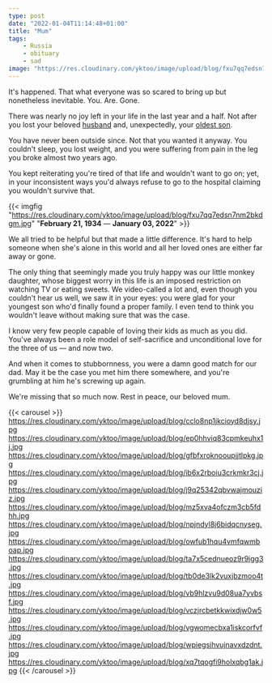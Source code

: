 ```yaml
---
type: post
date: "2022-01-04T11:14:48+01:00"
title: "Mum"
tags:
    - Russia
    - obituary
    - sad
image: "https://res.cloudinary.com/yktoo/image/upload/blog/fxu7qq7edsn7nm2bkdgm.jpg"
---
```


It's happened. That what everyone was so scared to bring up but nonetheless inevitable. You. Are. Gone.

There was nearly no joy left in your life in the last year and a half. Not after you lost your beloved [husband](0764) and, unexpectedly, your [oldest son](ru;0800).

You have never been outside since. Not that you wanted it anyway. You couldn't sleep, you lost weight, and you were suffering from pain in the leg you broke almost two years ago.

<!--more-->

You kept reiterating you're tired of that life and wouldn't want to go on; yet, in your inconsistent ways you'd always refuse to go to the hospital claiming you wouldn't survive that.

{{< imgfig "https://res.cloudinary.com/yktoo/image/upload/blog/fxu7qq7edsn7nm2bkdgm.jpg" "**February 21, 1934** — **January 03, 2022**" >}}

We all tried to be helpful but that made a little difference. It's hard to help someone when she's alone in this world and all her loved ones are either far away or gone.

The only thing that seemingly made you truly happy was our little monkey daughter, whose biggest worry in this life is an imposed restriction on watching TV or eating sweets. We video-called a lot and, even though you couldn't hear us well, we saw it in your eyes: you were glad for your youngest son who'd finally found a proper family. I even tend to think you wouldn't leave without making sure that was the case.

I know very few people capable of loving their kids as much as you did. You've always been a role model of self-sacrifice and unconditional love for the three of us — and now two.

And when it comes to stubbornness, you were a damn good match for our dad. May it be the case you met him there somewhere, and you're grumbling at him he's screwing up again.

We're missing that so much now. Rest in peace, our beloved mum.

{{< carousel >}}
https://res.cloudinary.com/yktoo/image/upload/blog/cclo8np1jkcioyd8djsy.jpg
https://res.cloudinary.com/yktoo/image/upload/blog/ep0hhviq83cpmkeuhx1j.jpg
https://res.cloudinary.com/yktoo/image/upload/blog/gfbfxroknooupjjtlpkg.jpg
https://res.cloudinary.com/yktoo/image/upload/blog/ib6x2rboiu3crkmkr3cj.jpg
https://res.cloudinary.com/yktoo/image/upload/blog/j9q25342qbvwajmouziz.jpg
https://res.cloudinary.com/yktoo/image/upload/blog/mz5xva4ofczm3cb5fdhh.jpg
https://res.cloudinary.com/yktoo/image/upload/blog/npjndyl8j6bidqcnyseg.jpg
https://res.cloudinary.com/yktoo/image/upload/blog/owfub1hqu4vmfqwmboap.jpg
https://res.cloudinary.com/yktoo/image/upload/blog/ta7x5cednueoz9r9igg3.jpg
https://res.cloudinary.com/yktoo/image/upload/blog/tb0de3lk2vuxjbzmoo4t.jpg
https://res.cloudinary.com/yktoo/image/upload/blog/vb9hlzvu9d08ua7yvbsf.jpg
https://res.cloudinary.com/yktoo/image/upload/blog/vczjrcbetkkwixdjw0w5.jpg
https://res.cloudinary.com/yktoo/image/upload/blog/vgwomecbxa1iskcorfvf.jpg
https://res.cloudinary.com/yktoo/image/upload/blog/wpiegsjhvujnavxdzdnt.jpg
https://res.cloudinary.com/yktoo/image/upload/blog/xq7tqogfi9holxqbg1ak.jpg
{{< /carousel >}}
